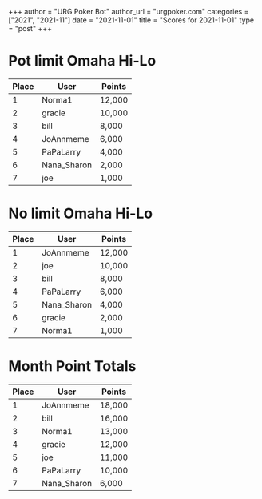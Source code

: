 +++
author = "URG Poker Bot"
author_url = "urgpoker.com"
categories = ["2021", "2021-11"]
date = "2021-11-01"
title = "Scores for 2021-11-01"
type = "post"
+++
# Pot limit Omaha Hi-Lo

| Place | User | Points |
|-------|------|--------|
| 1 | Norma1 | 12,000 |
| 2 | gracie | 10,000 |
| 3 | bill | 8,000 |
| 4 | JoAnnmeme | 6,000 |
| 5 | PaPaLarry | 4,000 |
| 6 | Nana_Sharon | 2,000 |
| 7 | joe | 1,000 |

# No limit Omaha Hi-Lo

| Place | User | Points |
|-------|------|--------|
| 1 | JoAnnmeme | 12,000 |
| 2 | joe | 10,000 |
| 3 | bill | 8,000 |
| 4 | PaPaLarry | 6,000 |
| 5 | Nana_Sharon | 4,000 |
| 6 | gracie | 2,000 |
| 7 | Norma1 | 1,000 |

# Month Point Totals

| Place | User | Points |
|-------|------|--------|
| 1 | JoAnnmeme | 18,000 |
| 2 | bill | 16,000 |
| 3 | Norma1 | 13,000 |
| 4 | gracie | 12,000 |
| 5 | joe | 11,000 |
| 6 | PaPaLarry | 10,000 |
| 7 | Nana_Sharon | 6,000 |
